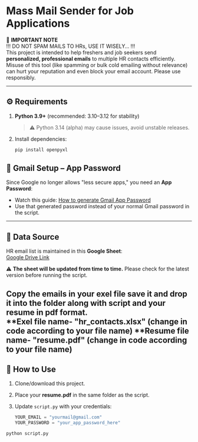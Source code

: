 # Mass Mail Sender for Job Applications  

🚨 **IMPORTANT NOTE**  
!!! DO NOT SPAM MAILS TO HRs, USE IT WISELY… !!!  
This project is intended to help freshers and job seekers send **personalized, professional emails** to multiple HR contacts efficiently. Misuse of this tool (like spamming or bulk cold emailing without relevance) can hurt your reputation and even block your email account. Please use responsibly.  

---

## ⚙️ Requirements  

1. **Python 3.9+** (recommended: 3.10–3.12 for stability)  
   > ⚠️ Python 3.14 (alpha) may cause issues, avoid unstable releases.  

2. Install dependencies:  
   ```bash
   pip install openpyxl


## 🔑 Gmail Setup – App Password  

Since Google no longer allows "less secure apps," you need an **App Password**:  

- Watch this guide: [How to generate Gmail App Password](https://www.youtube.com/watch?v=MkLX85XU5rU)  
- Use that generated password instead of your normal Gmail password in the script.  

---

## 📂 Data Source  

HR email list is maintained in this **Google Sheet**:  
[Google Drive Link](https://docs.google.com/spreadsheets/d/18wOmINfhsbU4V4qgaexSYotE11mXf3TqJ01RboG9Gm8/edit?usp=sharing)  

⚠️ **The sheet will be updated from time to time.** Please check for the latest version before running the script.  

Copy the emails in your exel file save it and drop it into the folder along with script and your resume in pdf format.  
**Exel file name- "hr_contacts.xlsx" (change in code according to your file name)
**Resume file name- "resume.pdf" (change in code according to your file name)
---

## 🚀 How to Use  

1. Clone/download this project.  
2. Place your **resume.pdf** in the same folder as the script.  
3. Update `script.py` with your credentials:  

   ```python
   YOUR_EMAIL = "yourmail@gmail.com"
   YOUR_PASSWORD = "your_app_password_here"

```bash
python script.py
